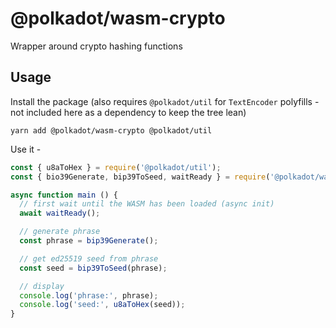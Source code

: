 # @polkadot/wasm-crypto

Wrapper around crypto hashing functions

## Usage

Install the package (also requires `@polkadot/util` for `TextEncoder` polyfills - not included here as a dependency to keep the tree lean)

`yarn add @polkadot/wasm-crypto @polkadot/util`

Use it -

```js
const { u8aToHex } = require('@polkadot/util');
const { bio39Generate, bip39ToSeed, waitReady } = require('@polkadot/wasm-crypto');

async function main () {
  // first wait until the WASM has been loaded (async init)
  await waitReady();

  // generate phrase
  const phrase = bip39Generate();

  // get ed25519 seed from phrase
  const seed = bip39ToSeed(phrase);

  // display
  console.log('phrase:', phrase);
  console.log('seed:', u8aToHex(seed));
}
```

